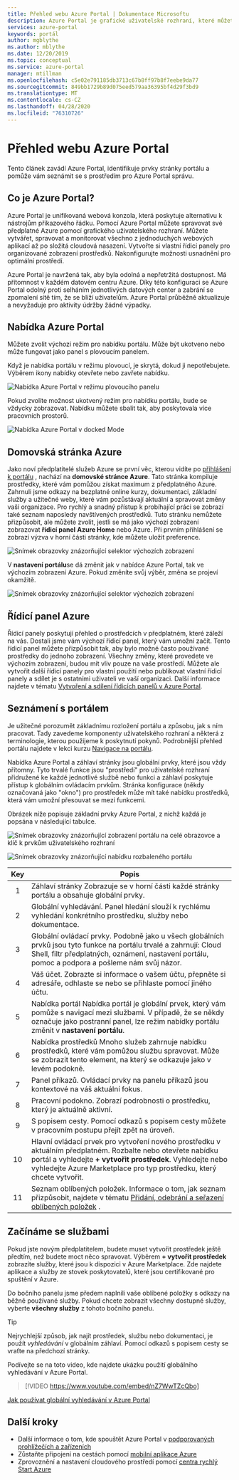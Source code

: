 ```yaml
---
title: Přehled webu Azure Portal | Dokumentace Microsoftu
description: Azure Portal je grafické uživatelské rozhraní, které můžete použít ke správě služeb Azure. Naučte se procházet a hledat prostředky v Azure Portal.
services: azure-portal
keywords: portál
author: mgblythe
ms.author: mblythe
ms.date: 12/20/2019
ms.topic: conceptual
ms.service: azure-portal
manager: mtillman
ms.openlocfilehash: c5e02e791185db3713c67b8ff97b8f7eebe9da77
ms.sourcegitcommit: 849bb1729b89d075eed579aa36395bf4d29f3bd9
ms.translationtype: MT
ms.contentlocale: cs-CZ
ms.lasthandoff: 04/28/2020
ms.locfileid: "76310726"
---
```

# <a name="azure-portal-overview"></a>Přehled webu Azure Portal

Tento článek zavádí Azure Portal, identifikuje prvky stránky portálu a pomůže vám seznámit se s prostředím pro Azure Portal správu.

## <a name="what-is-the-azure-portal"></a>Co je Azure Portal?

Azure Portal je unifikovaná webová konzola, která poskytuje alternativu k nástrojům příkazového řádku. Pomocí Azure Portal můžete spravovat své předplatné Azure pomocí grafického uživatelského rozhraní. Můžete vytvářet, spravovat a monitorovat všechno z jednoduchých webových aplikací až po složitá cloudová nasazení. Vytvořte si vlastní řídicí panely pro organizované zobrazení prostředků. Nakonfigurujte možnosti usnadnění pro optimální prostředí.

Azure Portal je navržená tak, aby byla odolná a nepřetržitá dostupnost. Má přítomnost v každém datovém centru Azure. Díky této konfiguraci se Azure Portal odolný proti selháním jednotlivých datových center a zabrání se zpomalení sítě tím, že se blíží uživatelům. Azure Portal průběžně aktualizuje a nevyžaduje pro aktivity údržby žádné výpadky.

## <a name="azure-portal-menu"></a>Nabídka Azure Portal

Můžete zvolit výchozí režim pro nabídku portálu. Může být ukotveno nebo může fungovat jako panel s plovoucím panelem.

Když je nabídka portálu v režimu plovoucí, je skrytá, dokud ji nepotřebujete. Výběrem ikony nabídky otevřete nebo zavřete nabídku.

![Nabídka Azure Portal v režimu plovoucího panelu](./media/azure-portal-overview/azure-portal-overview-portal-menu-flyout.png)

Pokud zvolíte možnost ukotvený režim pro nabídku portálu, bude se vždycky zobrazovat. Nabídku můžete sbalit tak, aby poskytovala více pracovních prostorů.

![Nabídka Azure Portal v docked Mode](./media/azure-portal-overview/azure-portal-overview-portal-menu-expandcollapse.png)

## <a name="azure-home"></a>Domovská stránka Azure

Jako noví předplatitelé služeb Azure se první věc, kterou vidíte po [přihlášení k portálu](https://portal.azure.com) , nachází na **domovské stránce Azure**. Tato stránka kompiluje prostředky, které vám pomůžou získat maximum z předplatného Azure. Zahrnuli jsme odkazy na bezplatné online kurzy, dokumentaci, základní služby a užitečné weby, které vám pozůstávají aktuální a spravovat změny vaší organizace. Pro rychlý a snadný přístup k probíhající práci se zobrazí také seznam naposledy navštívených prostředků. Tuto stránku nemůžete přizpůsobit, ale můžete zvolit, jestli se má jako výchozí zobrazení zobrazovat **řídicí panel** **Azure Home** nebo Azure. Při prvním přihlášení se zobrazí výzva v horní části stránky, kde můžete uložit preference.

![Snímek obrazovky znázorňující selektor výchozích zobrazení](./media/azure-portal-overview/azure-portal-default-view.png)

V **nastavení portálu**se dá změnit jak v nabídce Azure Portal, tak ve výchozím zobrazení Azure. Pokud změníte svůj výběr, změna se projeví okamžitě.

![Snímek obrazovky znázorňující selektor výchozích zobrazení](./media/azure-portal-overview/azure-portal-overview-portal-settings-menu-home.png)

## <a name="azure-dashboard"></a>Řídicí panel Azure

Řídicí panely poskytují přehled o prostředcích v předplatném, které záleží na vás. Dostali jsme vám výchozí řídicí panel, který vám umožní začít. Tento řídicí panel můžete přizpůsobit tak, aby bylo možné často používané prostředky do jednoho zobrazení. Všechny změny, které provedete ve výchozím zobrazení, budou mít vliv pouze na vaše prostředí. Můžete ale vytvořit další řídicí panely pro vlastní použití nebo publikovat vlastní řídicí panely a sdílet je s ostatními uživateli ve vaší organizaci. Další informace najdete v tématu [Vytvoření a sdílení řídicích panelů v Azure Portal](../azure-portal/azure-portal-dashboards.md).

## <a name="getting-around-the-portal"></a>Seznámení s portálem

Je užitečné porozumět základnímu rozložení portálu a způsobu, jak s ním pracovat. Tady zavedeme komponenty uživatelského rozhraní a některá z terminologie, kterou použijeme k poskytnutí pokynů. Podrobnější přehled portálu najdete v lekci kurzu [Navigace na portálu](https://docs.microsoft.com/learn/modules/tour-azure-portal/3-navigate-the-portal).

Nabídka Azure Portal a záhlaví stránky jsou globální prvky, které jsou vždy přítomny. Tyto trvalé funkce jsou "prostředí" pro uživatelské rozhraní přidružené ke každé jednotlivé službě nebo funkci a záhlaví poskytuje přístup k globálním ovládacím prvkům. Stránka konfigurace (někdy označovaná jako "okno") pro prostředek může mít také nabídku prostředků, která vám umožní přesouvat se mezi funkcemi.

Obrázek níže popisuje základní prvky Azure Portal, z nichž každá je popsána v následující tabulce.

![Snímek obrazovky znázorňující zobrazení portálu na celé obrazovce a klíč k prvkům uživatelského rozhraní](./media/azure-portal-overview/azure-portal-overview-portal-callouts.png)

![Snímek obrazovky znázorňující nabídku rozbaleného portálu](./media/azure-portal-overview/azure-portal-overview-portal-menu-callouts.png)

|Key|Popis
|:---:|---|
|1|Záhlaví stránky Zobrazuje se v horní části každé stránky portálu a obsahuje globální prvky.|
|2| Globální vyhledávání. Panel hledání slouží k rychlému vyhledání konkrétního prostředku, služby nebo dokumentace.|
|3|Globální ovládací prvky. Podobně jako u všech globálních prvků jsou tyto funkce na portálu trvalé a zahrnují: Cloud Shell, filtr předplatných, oznámení, nastavení portálu, pomoc a podpora a pošleme nám svůj názor.|
|4|Váš účet. Zobrazte si informace o vašem účtu, přepněte si adresáře, odhlaste se nebo se přihlaste pomocí jiného účtu.|
|5|Nabídka portál Nabídka portál je globální prvek, který vám pomůže s navigací mezi službami. V případě, že se někdy označuje jako postranní panel, lze režim nabídky portálu změnit v **nastavení portálu**.|
|6|Nabídka prostředků Mnoho služeb zahrnuje nabídku prostředků, které vám pomůžou službu spravovat. Může se zobrazit tento element, na který se odkazuje jako v levém podokně.|
|7|Panel příkazů. Ovládací prvky na panelu příkazů jsou kontextové na váš aktuální fokus.|
|8|Pracovní podokno.  Zobrazí podrobnosti o prostředku, který je aktuálně aktivní.|
|9|S popisem cesty. Pomocí odkazů s popisem cesty můžete v pracovním postupu přejít zpět na úroveň.|
|10|Hlavní ovládací prvek pro vytvoření nového prostředku v aktuálním předplatném. Rozbalte nebo otevřete nabídku portál a vyhledejte **+ vytvořit prostředek**. Vyhledejte nebo vyhledejte Azure Marketplace pro typ prostředku, který chcete vytvořit.|
|11|Seznam oblíbených položek. Informace o tom, jak seznam přizpůsobit, najdete v tématu [Přidání, odebrání a seřazení oblíbených položek](../azure-portal/azure-portal-add-remove-sort-favorites.md) .|

## <a name="get-started-with-services"></a>Začínáme se službami

Pokud jste novým předplatitelem, budete muset vytvořit prostředek ještě předtím, než budete moct něco spravovat. Výběrem **+ vytvořit prostředek** zobrazíte služby, které jsou k dispozici v Azure Marketplace. Zde najdete aplikace a služby ze stovek poskytovatelů, které jsou certifikované pro spuštění v Azure.

Do bočního panelu jsme předem naplnili vaše oblíbené položky s odkazy na běžně používané služby.  Pokud chcete zobrazit všechny dostupné služby, vyberte **všechny služby** z tohoto bočního panelu.

> [!TIP]
> Nejrychlejší způsob, jak najít prostředek, službu nebo dokumentaci, je použít *vyhledávání* v globálním záhlaví. Pomocí odkazů s popisem cesty se vraťte na předchozí stránky.
>
Podívejte se na toto video, kde najdete ukázku použití globálního vyhledávání v Azure Portal.


> [!VIDEO https://www.youtube.com/embed/nZ7WwTZcQbo]

[Jak používat globální vyhledávání v Azure Portal](https://www.youtube.com/watch?v=nZ7WwTZcQbo)

## <a name="next-steps"></a>Další kroky

* Další informace o tom, kde spouštět Azure Portal v [podporovaných prohlížečích a zařízeních](../azure-portal/azure-portal-supported-browsers-devices.md)
* Zůstaňte připojení na cestách pomocí [mobilní aplikace Azure](https://azure.microsoft.com/features/azure-portal/mobile-app/)
* Zprovoznění a nastavení cloudového prostředí pomocí [centra rychlý Start Azure](../azure-portal/azure-portal-quickstart-center.md)
